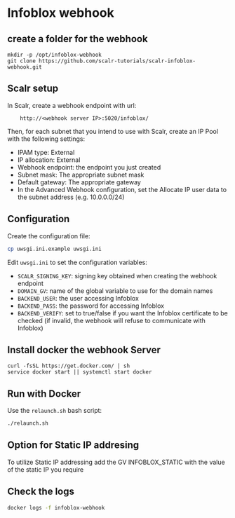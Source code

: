 # Infoblox webhook

## create a folder for the webhook
```
mkdir -p /opt/infoblox-webhook
git clone https://github.com/scalr-tutorials/scalr-infoblox-webhook.git
```

## Scalr setup

In Scalr, create a webhook endpoint with url:
```
    http://<webhook server IP>:5020/infoblox/
```

Then, for each subnet that you intend to use with Scalr, create an IP Pool with the following settings:
 - IPAM type: External
 - IP allocation: External
 - Webhook endpoint: the endpoint you just created
 - Subnet mask: The appropriate subnet mask
 - Default gateway: The appropriate gateway
 - In the Advanced Webhook configuration, set the Allocate IP user data to the subnet address (e.g. 10.0.0.0/24)


## Configuration

Create the configuration file:
```bash
cp uwsgi.ini.example uwsgi.ini
```

Edit `uwsgi.ini` to set the configuration variables:

* `SCALR_SIGNING_KEY`: signing key obtained when creating the webhook endpoint
* `DOMAIN_GV`: name of the global variable to use for the domain names
* `BACKEND_USER`: the user accessing Infoblox
* `BACKEND_PASS`: the password for accessing Infoblox
* `BACKEND_VERIFY`: set to true/false if you want the Infoblox certificate to be checked (if invalid, the webhook will refuse to communicate with Infoblox)

## Install docker the webhook Server
```
curl -fsSL https://get.docker.com/ | sh
service docker start || systemctl start docker
```

## Run with Docker

Use the `relaunch.sh` bash script:

```bash
./relaunch.sh
```


## Option for Static IP addresing
To utilize Static IP addressing add the GV INFOBLOX_STATIC with the value of the static IP you require

## Check the logs

```bash
docker logs -f infoblox-webhook
```
